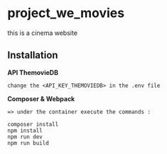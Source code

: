 # project_we_movies
this is a cinema website

Installation
------------------------------

**API ThemovieDB**

```
change the <API_KEY_THEMOVIEDB> in the .env file
```

**Composer & Webpack**

```
=> under the container execute the commands : 
 
composer install
npm install
npm run dev
npm run build
```